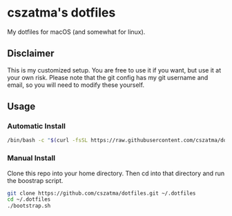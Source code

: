 # cszatma's dotfiles
My dotfiles for macOS (and somewhat for linux).

## Disclaimer
This is my customized setup. You are free to use it if you want, but use it at your own risk.
Please note that the git config has my git username and email, so you will need to modify these yourself.

## Usage

### Automatic Install

```sh
/bin/bash -c "$(curl -fsSL https://raw.githubusercontent.com/cszatma/dotfiles/master/install.sh)"
```

### Manual Install

Clone this repo into your home directory. Then cd into that directory and run the boostrap script.

```sh
git clone https://github.com/cszatma/dotfiles.git ~/.dotfiles
cd ~/.dotfiles
./bootstrap.sh
```
